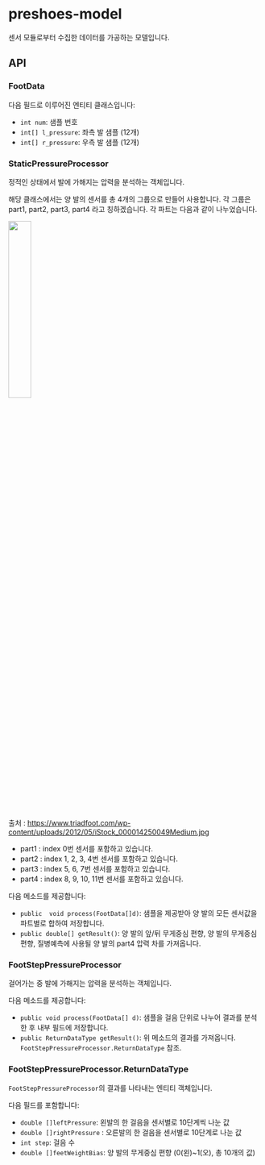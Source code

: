 # preshoes-model

센서 모듈로부터 수집한 데이터를 가공하는 모델입니다.

## API

### FootData

다음 필드로 이루어진 엔티티 클래스입니다:

- `int num`: 샘플 번호
- `int[] l_pressure`: 좌측 발 샘플 (12개)
- `int[] r_pressure`: 우측 발 샘플 (12개)

### StaticPressureProcessor

정적인 상태에서 발에 가해지는 압력을 분석하는 객체입니다.

 해당 클래스에서는 양 발의 센서를 총 4개의 그룹으로 만들어 사용합니다. 각 그룹은 part1, part2, part3, part4 라고 칭하겠습니다.
 각 파트는 다음과 같이 나누었습니다.

<img src="https://user-images.githubusercontent.com/51154225/83109844-118f5e80-a0fd-11ea-8220-583452b3c40b.png" width="30%">

출처 : https://www.triadfoot.com/wp-content/uploads/2012/05/iStock_000014250049Medium.jpg

- part1 : index 0번 센서를 포함하고 있습니다.
- part2 : index 1, 2, 3, 4번 센서를 포함하고 있습니다.
- part3 : index 5, 6, 7번 센서를 포함하고 있습니다.
- part4 : index 8, 9, 10, 11번 센서를 포함하고 있습니다.

다음 메소드를 제공합니다:

- `public  void process(FootData[]d)`: 샘플을 제공받아 양 발의 모든 센서값을 파트별로 합하여 저장합니다.
- `public double[] getResult()`: 양 발의 앞/뒤 무게중심 편향, 양 발의 무게중심 편향, 질병예측에 사용될 양 발의 part4 압력 차를 가져옵니다.

### FootStepPressureProcessor

걸어가는 중 발에 가해지는 압력을 분석하는 객체입니다.

다음 메소드를 제공합니다:

- `public void process(FootData[] d)`: 샘플을 걸음 단위로 나누어 결과를 분석한 후 내부 필드에 저장합니다.
- `public ReturnDataType getResult()`: 위 메소드의 결과를 가져옵니다. `FootStepPressureProcessor.ReturnDataType` 참조.

### FootStepPressureProcessor.ReturnDataType

`FootStepPressureProcessor`의 결과를 나타내는 엔티티 객체입니다.

다음 필드를 포함합니다:

- `double []leftPressure`: 왼발의 한 걸음을 센서별로 10단계씩 나눈 값 
- `double []rightPressure` : 오른발의 한 걸음을 센서별로 10단계로 나눈 값
- `int step`: 걸음 수
- `double []feetWeightBias`: 양 발의 무게중심 편향 (0(왼)~1(오), 총 10개의 값)
